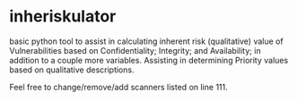 # inheriskulator
basic python tool to assist in calculating inherent risk (qualitative) value of Vulnerabilities based on Confidentiality; Integrity; and Availability; in addition to a couple more variables.  Assisting in determining Priority values based on qualitative descriptions.

Feel free to change/remove/add scanners listed on line 111.
